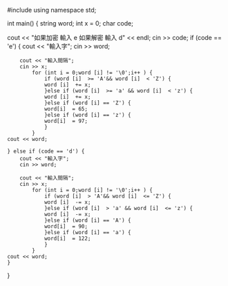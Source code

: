#include <iostream>
using namespace std;

int main() {
string word;
int x = 0;
char code;

cout << "如果加密 輸入 e 如果解密 輸入 d" << endl;
cin >> code;
    if (code == 'e') {
        cout << "輸入字";
        cin >> word;

        cout << "輸入間隔";
        cin >> x;    
            for (int i = 0;word [i] != '\0';i++ ) {
                if (word [i]  >= 'A'&& word [i]  < 'Z') {
                word [i]  += x;
                }else if (word [i]  >= 'a' && word [i]  < 'z') {
                word [i]  += x;
                }else if (word [i] == 'Z') {
                word[i]  = 65;
                }else if (word [i] == 'z') {
                word[i]  = 97;
                }      
            }   
    cout << word;
    
    } else if (code == 'd') {
        cout << "輸入字";
        cin >> word;
        
        cout << "輸入間隔";
        cin >> x;    
            for (int i = 0;word [i] != '\0';i++ ) {
                if (word [i]  > 'A'&& word [i]  <= 'Z') {
                word [i]  -= x;
                }else if (word [i]  > 'a' && word [i]  <= 'z') {
                word [i]  -= x;
                }else if (word [i] == 'A') {
                word[i]  = 90;
                }else if (word [i] == 'a') {
                word[i]  = 122;
                }      
            }
    cout << word; 
    }
}
